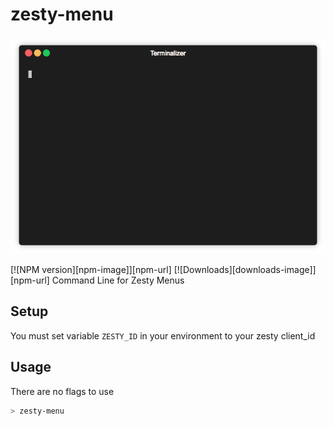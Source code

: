 # zesty-menu

<p align="center"><img src="/img/demo.gif?raw=true"/></p>

[![NPM version][npm-image]][npm-url] [![Downloads][downloads-image]][npm-url] Command Line for Zesty Menus

## Setup

You must set variable `ZESTY_ID` in your environment to your zesty client_id

## Usage

There are no flags to use

```bash
> zesty-menu
```
